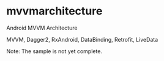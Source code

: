 # mvvmarchitecture
Android MVVM Architecture

MVVM, Dagger2, RxAndroid, DataBinding, Retrofit, LiveData

Note: The sample is not yet complete.

